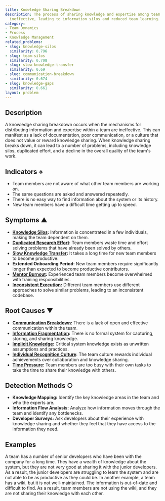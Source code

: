 ```yaml
---
title: Knowledge Sharing Breakdown
description: The process of sharing knowledge and expertise among team members is
  ineffective, leading to information silos and reduced team learning.
category:
- Team Dynamics
- Process
- Knowledge Management
related_problems:
- slug: knowledge-silos
  similarity: 0.796
- slug: team-silos
  similarity: 0.708
- slug: slow-knowledge-transfer
  similarity: 0.69
- slug: communication-breakdown
  similarity: 0.674
- slug: knowledge-gaps
  similarity: 0.661
layout: problem
---
```


## Description
A knowledge sharing breakdown occurs when the mechanisms for distributing information and expertise within a team are ineffective. This can manifest as a lack of documentation, poor communication, or a culture that does not value or reward knowledge sharing. When knowledge sharing breaks down, it can lead to a number of problems, including knowledge silos, duplicated effort, and a decline in the overall quality of the team's work.

## Indicators ⟡
- Team members are not aware of what other team members are working on.
- The same questions are asked and answered repeatedly.
- There is no easy way to find information about the system or its history.
- New team members have a difficult time getting up to speed.

## Symptoms ▲
- **[Knowledge Silos](knowledge-silos.md):** Information is concentrated in a few individuals, making the team dependent on them.
- **[Duplicated Research Effort](duplicated-research-effort.md):** Team members waste time and effort solving problems that have already been solved by others.
- **[Slow Knowledge Transfer](slow-knowledge-transfer.md):** It takes a long time for new team members to become productive.
- **Extended Onboarding Period:** New team members require significantly longer than expected to become productive contributors.
- **[Mentor Burnout](mentor-burnout.md):** Experienced team members become overwhelmed with training responsibilities.
- **[Inconsistent Execution](inconsistent-execution.md):** Different team members use different approaches to solve similar problems, leading to an inconsistent codebase.

## Root Causes ▼
- **[Communication Breakdown](communication-breakdown.md):** There is a lack of open and effective communication within the team.
- **[Information Fragmentation](information-fragmentation.md):** There is no formal system for capturing, storing, and sharing knowledge.
- **[Implicit Knowledge](implicit-knowledge.md):** Critical system knowledge exists as unwritten assumptions and practices.
- **[Individual Recognition Culture](individual-recognition-culture.md):** The team culture rewards individual achievements over collaboration and knowledge sharing.
- **[Time Pressure](time-pressure.md):** Team members are too busy with their own tasks to take the time to share their knowledge with others.

## Detection Methods ○
- **Knowledge Mapping:** Identify the key knowledge areas in the team and who the experts are.
- **Information Flow Analysis:** Analyze how information moves through the team and identify any bottlenecks.
- **Developer Surveys:** Ask developers about their experience with knowledge sharing and whether they feel that they have access to the information they need.

## Examples
A team has a number of senior developers who have been with the company for a long time. They have a wealth of knowledge about the system, but they are not very good at sharing it with the junior developers. As a result, the junior developers are struggling to learn the system and are not able to be as productive as they could be. In another example, a team has a wiki, but it is not well-maintained. The information is out-of-date and difficult to find. As a result, team members are not using the wiki, and they are not sharing their knowledge with each other.

